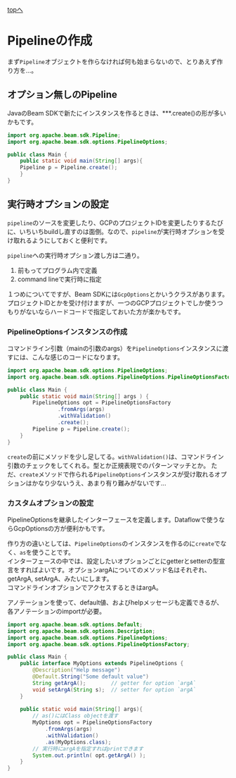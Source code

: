 [topへ](../index.md)

# Pipelineの作成
まず`Pipeline`オブジェクトを作らなければ何も始まらないので、とりあえず作り方を...。

## <span class="head">オプション無しのPipeline</span>
JavaのBeam SDKで新たにインスタンスを作るときは、\*\*\*.create()の形が多いかもです。

```java
import org.apache.beam.sdk.Pipeline;
import org.apache.beam.sdk.options.PipelineOptions;

public class Main {
    public static void main(String[] args){
	Pipeline p = Pipeline.create();
    }
}
```

## <span class="head">実行時オプションの設定</span>
`pipeline`のソースを変更したり、GCPのプロジェクトIDを変更したりするたびに、いちいちbuildし直すのは面倒。なので、`pipeline`が実行時オプションを受け取れるようにしておくと便利です。

`pipeline`への実行時オプション渡し方は二通り。

1. 前もってプログラム内で定義
2. command lineで実行時に指定

１つめについてですが、Beam SDKには`GcpOptions`とかいうクラスがあります。プロジェクトIDとかを受け付けますが、一つのGCPプロジェクトでしか使うつもりがないならハードコードで指定しておいた方が楽かもです。

### PipelineOptionsインスタンスの作成
コマンドライン引数（mainの引数のargs）を`PipelineOptions`インスタンスに渡すには、こんな感じのコードになります。

```java
import org.apache.beam.sdk.options.PipelineOptions;
import org.apache.beam.sdk.options.PipelineOptions.PipelineOptionsFactory;

public class Main {
    public static void main(String[] args ) {
        PipelineOptions opt = PipelineOptionsFactory
                .fromArgs(args)
                .withValidation()
                .create();
        Pipeline p = Pipeline.create();
    }
}
```

`create`の前にメソッドを少し足してる。`withValidation()`は、コマンドライン引数のチェックをしてくれる。型とか正規表現でのパターンマッチとか。
ただ、`create`メソッドで作られる`PipelineOptions`インスタンスが受け取れるオプションはかなり少ないうえ、あまり有り難みがないです...

### カスタムオプションの設定
PipelineOptionsを継承したインターフェースを定義します。Dataflowで使うならGcpOptionsの方が便利かもです。

作り方の違いとしては、`PipelineOptions`のインスタンスを作るのに`create`でなく、`as`を使うことです。  
インターフェースの中では、設定したいオプションごとにgetterとsetterの型宣言をすればよいです。オプションargAについてのメソッド名はそれぞれ、getArgA, setArgA、みたいにします。  
コマンドラインオプションでアクセスするときはargA。

アノテーションを使って、default値、およびhelpメッセージも定義できるが、各アノテーションのimportが必要。

```java
import org.apache.beam.sdk.options.Default;
import org.apache.beam.sdk.options.Description;
import org.apache.beam.sdk.options.PipelineOptions;
import org.apache.beam.sdk.options.PipelineOptionsFactory;

public class Main {
    public interface MyOptions extends PipelineOptions {
    	@Description("Help message")
    	@Default.String("Some default value")
        String getArgA();        // getter for option `argA`
    	void setArgA(String s);  // setter for option `argA`
    }
    
    public static void main(String[] args){
        // as()にはClass objectを渡す
        MyOptions opt = PipelineOptionsFactory
            .fromArgs(args)
            .withValidation()
            .as(MyOptions.class);
        // 実行時にargAを指定すればprintできます
        System.out.println( opt.getArgA() );
    }
}
```
